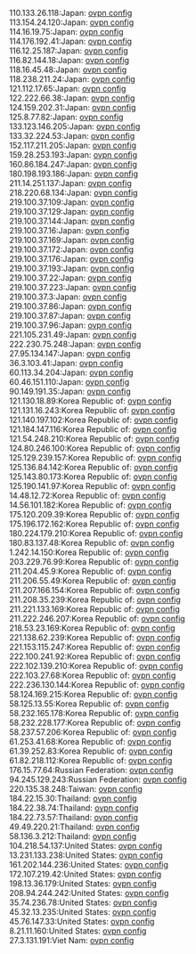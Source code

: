 110.133.26.118:Japan: [ovpn config](vpn/110_133_26_118.ovpn)  
113.154.24.120:Japan: [ovpn config](vpn/113_154_24_120.ovpn)  
114.16.19.75:Japan: [ovpn config](vpn/114_16_19_75.ovpn)  
114.176.192.41:Japan: [ovpn config](vpn/114_176_192_41.ovpn)  
116.12.25.187:Japan: [ovpn config](vpn/116_12_25_187.ovpn)  
116.82.144.18:Japan: [ovpn config](vpn/116_82_144_18.ovpn)  
118.16.45.48:Japan: [ovpn config](vpn/118_16_45_48.ovpn)  
118.238.211.24:Japan: [ovpn config](vpn/118_238_211_24.ovpn)  
121.112.17.65:Japan: [ovpn config](vpn/121_112_17_65.ovpn)  
122.222.66.38:Japan: [ovpn config](vpn/122_222_66_38.ovpn)  
124.159.202.31:Japan: [ovpn config](vpn/124_159_202_31.ovpn)  
125.8.77.82:Japan: [ovpn config](vpn/125_8_77_82.ovpn)  
133.123.146.205:Japan: [ovpn config](vpn/133_123_146_205.ovpn)  
133.32.224.53:Japan: [ovpn config](vpn/133_32_224_53.ovpn)  
152.117.211.205:Japan: [ovpn config](vpn/152_117_211_205.ovpn)  
159.28.253.193:Japan: [ovpn config](vpn/159_28_253_193.ovpn)  
160.86.184.247:Japan: [ovpn config](vpn/160_86_184_247.ovpn)  
180.198.193.186:Japan: [ovpn config](vpn/180_198_193_186.ovpn)  
211.14.251.137:Japan: [ovpn config](vpn/211_14_251_137.ovpn)  
218.220.68.134:Japan: [ovpn config](vpn/218_220_68_134.ovpn)  
219.100.37.109:Japan: [ovpn config](vpn/219_100_37_109.ovpn)  
219.100.37.129:Japan: [ovpn config](vpn/219_100_37_129.ovpn)  
219.100.37.144:Japan: [ovpn config](vpn/219_100_37_144.ovpn)  
219.100.37.16:Japan: [ovpn config](vpn/219_100_37_16.ovpn)  
219.100.37.169:Japan: [ovpn config](vpn/219_100_37_169.ovpn)  
219.100.37.172:Japan: [ovpn config](vpn/219_100_37_172.ovpn)  
219.100.37.176:Japan: [ovpn config](vpn/219_100_37_176.ovpn)  
219.100.37.193:Japan: [ovpn config](vpn/219_100_37_193.ovpn)  
219.100.37.22:Japan: [ovpn config](vpn/219_100_37_22.ovpn)  
219.100.37.223:Japan: [ovpn config](vpn/219_100_37_223.ovpn)  
219.100.37.3:Japan: [ovpn config](vpn/219_100_37_3.ovpn)  
219.100.37.86:Japan: [ovpn config](vpn/219_100_37_86.ovpn)  
219.100.37.87:Japan: [ovpn config](vpn/219_100_37_87.ovpn)  
219.100.37.96:Japan: [ovpn config](vpn/219_100_37_96.ovpn)  
221.105.231.49:Japan: [ovpn config](vpn/221_105_231_49.ovpn)  
222.230.75.248:Japan: [ovpn config](vpn/222_230_75_248.ovpn)  
27.95.134.147:Japan: [ovpn config](vpn/27_95_134_147.ovpn)  
36.3.103.41:Japan: [ovpn config](vpn/36_3_103_41.ovpn)  
60.113.34.204:Japan: [ovpn config](vpn/60_113_34_204.ovpn)  
60.46.151.110:Japan: [ovpn config](vpn/60_46_151_110.ovpn)  
90.149.191.35:Japan: [ovpn config](vpn/90_149_191_35.ovpn)  
121.130.18.89:Korea Republic of: [ovpn config](vpn/121_130_18_89.ovpn)  
121.131.16.243:Korea Republic of: [ovpn config](vpn/121_131_16_243.ovpn)  
121.140.197.102:Korea Republic of: [ovpn config](vpn/121_140_197_102.ovpn)  
121.184.147.116:Korea Republic of: [ovpn config](vpn/121_184_147_116.ovpn)  
121.54.248.210:Korea Republic of: [ovpn config](vpn/121_54_248_210.ovpn)  
124.80.246.100:Korea Republic of: [ovpn config](vpn/124_80_246_100.ovpn)  
125.129.239.157:Korea Republic of: [ovpn config](vpn/125_129_239_157.ovpn)  
125.136.84.142:Korea Republic of: [ovpn config](vpn/125_136_84_142.ovpn)  
125.143.80.173:Korea Republic of: [ovpn config](vpn/125_143_80_173.ovpn)  
125.190.141.97:Korea Republic of: [ovpn config](vpn/125_190_141_97.ovpn)  
14.48.12.72:Korea Republic of: [ovpn config](vpn/14_48_12_72.ovpn)  
14.56.101.182:Korea Republic of: [ovpn config](vpn/14_56_101_182.ovpn)  
175.120.209.39:Korea Republic of: [ovpn config](vpn/175_120_209_39.ovpn)  
175.196.172.162:Korea Republic of: [ovpn config](vpn/175_196_172_162.ovpn)  
180.224.179.210:Korea Republic of: [ovpn config](vpn/180_224_179_210.ovpn)  
180.83.137.48:Korea Republic of: [ovpn config](vpn/180_83_137_48.ovpn)  
1.242.14.150:Korea Republic of: [ovpn config](vpn/1_242_14_150.ovpn)  
203.229.76.99:Korea Republic of: [ovpn config](vpn/203_229_76_99.ovpn)  
211.204.45.9:Korea Republic of: [ovpn config](vpn/211_204_45_9.ovpn)  
211.206.55.49:Korea Republic of: [ovpn config](vpn/211_206_55_49.ovpn)  
211.207.166.154:Korea Republic of: [ovpn config](vpn/211_207_166_154.ovpn)  
211.208.35.239:Korea Republic of: [ovpn config](vpn/211_208_35_239.ovpn)  
211.221.133.169:Korea Republic of: [ovpn config](vpn/211_221_133_169.ovpn)  
211.222.246.207:Korea Republic of: [ovpn config](vpn/211_222_246_207.ovpn)  
218.53.23.169:Korea Republic of: [ovpn config](vpn/218_53_23_169.ovpn)  
221.138.62.239:Korea Republic of: [ovpn config](vpn/221_138_62_239.ovpn)  
221.153.115.247:Korea Republic of: [ovpn config](vpn/221_153_115_247.ovpn)  
222.100.241.92:Korea Republic of: [ovpn config](vpn/222_100_241_92.ovpn)  
222.102.139.210:Korea Republic of: [ovpn config](vpn/222_102_139_210.ovpn)  
222.103.27.68:Korea Republic of: [ovpn config](vpn/222_103_27_68.ovpn)  
222.236.130.144:Korea Republic of: [ovpn config](vpn/222_236_130_144.ovpn)  
58.124.169.215:Korea Republic of: [ovpn config](vpn/58_124_169_215.ovpn)  
58.125.13.55:Korea Republic of: [ovpn config](vpn/58_125_13_55.ovpn)  
58.232.165.178:Korea Republic of: [ovpn config](vpn/58_232_165_178.ovpn)  
58.232.228.177:Korea Republic of: [ovpn config](vpn/58_232_228_177.ovpn)  
58.237.57.206:Korea Republic of: [ovpn config](vpn/58_237_57_206.ovpn)  
61.253.41.68:Korea Republic of: [ovpn config](vpn/61_253_41_68.ovpn)  
61.39.252.83:Korea Republic of: [ovpn config](vpn/61_39_252_83.ovpn)  
61.82.218.112:Korea Republic of: [ovpn config](vpn/61_82_218_112.ovpn)  
176.15.77.64:Russian Federation: [ovpn config](vpn/176_15_77_64.ovpn)  
94.245.129.243:Russian Federation: [ovpn config](vpn/94_245_129_243.ovpn)  
220.135.38.248:Taiwan: [ovpn config](vpn/220_135_38_248.ovpn)  
184.22.15.30:Thailand: [ovpn config](vpn/184_22_15_30.ovpn)  
184.22.38.74:Thailand: [ovpn config](vpn/184_22_38_74.ovpn)  
184.22.73.57:Thailand: [ovpn config](vpn/184_22_73_57.ovpn)  
49.49.220.21:Thailand: [ovpn config](vpn/49_49_220_21.ovpn)  
58.136.3.212:Thailand: [ovpn config](vpn/58_136_3_212.ovpn)  
104.218.54.137:United States: [ovpn config](vpn/104_218_54_137.ovpn)  
13.231.133.238:United States: [ovpn config](vpn/13_231_133_238.ovpn)  
161.202.144.236:United States: [ovpn config](vpn/161_202_144_236.ovpn)  
172.107.219.42:United States: [ovpn config](vpn/172_107_219_42.ovpn)  
198.13.36.179:United States: [ovpn config](vpn/198_13_36_179.ovpn)  
208.94.244.242:United States: [ovpn config](vpn/208_94_244_242.ovpn)  
35.74.236.78:United States: [ovpn config](vpn/35_74_236_78.ovpn)  
45.32.13.235:United States: [ovpn config](vpn/45_32_13_235.ovpn)  
45.76.147.33:United States: [ovpn config](vpn/45_76_147_33.ovpn)  
8.21.11.160:United States: [ovpn config](vpn/8_21_11_160.ovpn)  
27.3.131.191:Viet Nam: [ovpn config](vpn/27_3_131_191.ovpn)  
